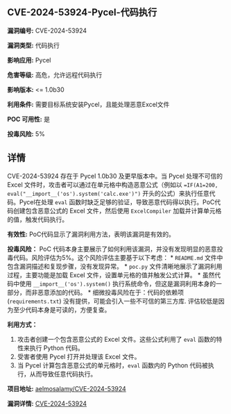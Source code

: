 ## CVE-2024-53924-Pycel-代码执行

**漏洞编号:** CVE-2024-53924

**漏洞类型:** 代码执行

**影响应用:** Pycel

**危害等级:** 高危，允许远程代码执行

**影响版本:** <= 1.0b30

**利用条件:** 需要目标系统安装Pycel，且能处理恶意Excel文件

**POC 可用性:** 是

**投毒风险:** 5%

## 详情

CVE-2024-53924 存在于 Pycel 1.0b30 及更早版本中。当 Pycel 处理不可信的 Excel 文件时，攻击者可以通过在单元格中构造恶意公式（例如以 `=IF(A1=200, eval("__import__('os').system('calc.exe')")` 开头的公式）来执行任意代码。Pycel在处理 `eval` 函数时缺乏足够的验证，导致恶意代码得以执行。PoC代码创建包含恶意公式的 Excel 文件，然后使用 `ExcelCompiler` 加载并计算单元格的值，触发代码执行。

**有效性:**  PoC代码显示了漏洞利用方法，表明该漏洞是有效的。

**投毒风险：**  PoC 代码本身主要展示了如何利用该漏洞，并没有发现明显的恶意投毒代码。风险评估为5%。这个风险评估主要基于以下考虑：
    *  `README.md` 文件中包含漏洞描述和复现步骤，没有发现异常。
    *  `poc.py` 文件清晰地展示了漏洞利用过程，主要功能是加载 Excel 文件，设置单元格的值并触发公式计算。
    *  虽然代码中使用 `__import__('os').system()` 执行系统命令，但这是漏洞利用本身的一部分，而非恶意添加的代码。
    *   细微投毒风险在于：代码的依赖项 (`requirements.txt`) 没有提供，可能会引入一些不可信的第三方库. 评估较低是因为至少代码本身是可读的，方便复查。

**利用方式：**
1.  攻击者创建一个包含恶意公式的 Excel 文件。这些公式利用了 `eval` 函数的特性来执行 Python 代码。
2.  受害者使用 Pycel 打开并处理该 Excel 文件。
3.  当 Pycel 计算包含恶意公式的单元格时，`eval` 函数内的 Python 代码被执行，从而导致任意代码执行。

**项目地址:** [aelmosalamy/CVE-2024-53924](https://github.com/aelmosalamy/CVE-2024-53924)

**漏洞详情:** [CVE-2024-53924](https://nvd.nist.gov/vuln/detail/CVE-2024-53924)